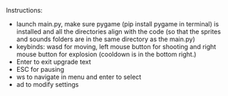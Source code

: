 Instructions:
- launch main.py, make sure pygame (pip install pygame in terminal) is installed and all the directories align with the code (so that the sprites and sounds folders are in the same directory as the main.py)
- keybinds: wasd for moving, left mouse button for shooting and right mouse button for explosion (cooldown is in the bottom right.)
- Enter to exit upgrade text
- ESC for pausing
- ws to navigate in menu and enter to select
- ad to modify settings
